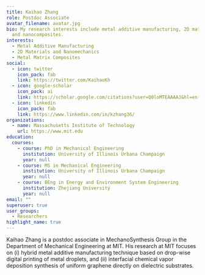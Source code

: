 ```yaml
---
title: Kaihao Zhang
role: Postdoc Associate
avatar_filename: avatar.jpg
bio: My research interests include metal additive manufacturing, 2D materials,
  and nanocomposites.
interests:
  - Metal Additive Manufacturing
  - 2D Materials and Nanomechanics
  - Metal Matrix Composites
social:
  - icon: twitter
    icon_pack: fab
    link: https://twitter.com/KaihaoKh
  - icon: google-scholar
    icon_pack: ai
    link: https://scholar.google.com/citations?user=Q0loMTEAAAAJ&hl=en
  - icon: linkedin
    icon_pack: fab
    link: https://www.linkedin.com/in/kzhang36/
organizations:
  - name: Massachusetts Institute of Technology
    url: https://www.mit.edu
education:
  courses:
    - course: PhD in Mechanical Engineering
      institution: University of Illinois Urbana Champaign
      year: null
    - course: MS in Mechanical Engineering
      institution: University of Illinois Urbana Champaign
      year: null
    - course: BEng in Energy and Environment System Engineering
      institution: Zhejiang University
      year: null
email: ""
superuser: true
user_groups:
  - Researchers
highlight_name: true
---
```


Kaihao Zhang is a postdoc associate in MechanoSynthesis Group in the Department of Mechanical Engineering at MIT. His research at MIT focuses on (i) hybrid metal additive manufacturing technique based on drop-wise digital printing of metal droplets, and (ii) interfacial chemical vapor deposition synthesis of uniform graphene directly on dielectric substrates. 
